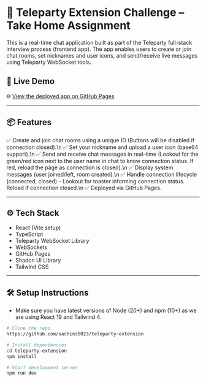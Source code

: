 # 🧩 Teleparty Extension Challenge – Take Home Assignment

This is a real-time chat application built as part of the Teleparty full-stack interview process (frontend app). The app enables users to create or join chat rooms, set nicknames and user icons, and send/receive live messages using Teleparty WebSocket tools.

## 🚀 Live Demo

🌐 [View the deployed app on GitHub Pages](https://https://sachins0023.github.io/teleparty-extension)

---

## 📦 Features

✅ Create and join chat rooms using a unique ID  (Buttons will be disabled if connection closed).\n
✅ Set your nickname and upload a user icon (base64 support).\n
✅ Send and receive chat messages in real-time (Lookout for the green/red icon next to the user name in chat to know connection status. If red, reload the page as connection is closed).\n
✅ Display system messages (user joined/left, room created).\n
✅ Handle connection lifecycle (connected, closed) - Lookout for toaster informing connection status. Reload if connection closed.\n
✅ Deployed via GitHub Pages.

---

## ⚙️ Tech Stack

- React (Vite setup)
- TypeScript
- Teleparty WebSocket Library
- WebSockets
- GitHub Pages
- Shadcn UI Library
- Tailwind CSS

---

## 🛠 Setup Instructions

- Make sure you have latest versions of Node (20+) and npm (10+) as we are using React 19 and Tailwind 4.

```bash
# Clone the repo
https://github.com/sachins0023/teleparty-extension

# Install dependencies
cd teleparty-extension
npm install

# Start development server
npm run dev
